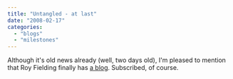 ```yaml
---
title: "Untangled - at last"
date: "2008-02-17"
categories: 
  - "blogs"
  - "milestones"
---
```


Although it's old news already (well, two days old), I'm pleased to mention that Roy Fielding finally has [a blog](http://roy.gbiv.com/untangled/). Subscribed, of course.
